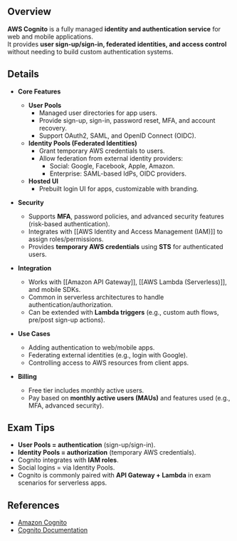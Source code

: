## **Overview**
**AWS Cognito** is a fully managed **identity and authentication service** for web and mobile applications.  
It provides **user sign-up/sign-in, federated identities, and access control** without needing to build custom authentication systems.

## **Details**
- **Core Features**
	- **User Pools**
		- Managed user directories for app users.  
		- Provide sign-up, sign-in, password reset, MFA, and account recovery.  
		- Support OAuth2, SAML, and OpenID Connect (OIDC).  
	- **Identity Pools (Federated Identities)**
		- Grant temporary AWS credentials to users.  
		- Allow federation from external identity providers:  
			- Social: Google, Facebook, Apple, Amazon.  
			- Enterprise: SAML-based IdPs, OIDC providers.  
	- **Hosted UI**
		- Prebuilt login UI for apps, customizable with branding.  

- **Security**
	- Supports **MFA**, password policies, and advanced security features (risk-based authentication).  
	- Integrates with [[AWS Identity and Access Management (IAM)]] to assign roles/permissions.  
	- Provides **temporary AWS credentials** using **STS** for authenticated users.  

- **Integration**
	- Works with [[Amazon API Gateway]], [[AWS Lambda (Serverless)]], and mobile SDKs.  
	- Common in serverless architectures to handle authentication/authorization.  
	- Can be extended with **Lambda triggers** (e.g., custom auth flows, pre/post sign-up actions).  

- **Use Cases**
	- Adding authentication to web/mobile apps.  
	- Federating external identities (e.g., login with Google).  
	- Controlling access to AWS resources from client apps.  

- **Billing**
	- Free tier includes monthly active users.  
	- Pay based on **monthly active users (MAUs)** and features used (e.g., MFA, advanced security).  

## **Exam Tips**
- **User Pools = authentication** (sign-up/sign-in).  
- **Identity Pools = authorization** (temporary AWS credentials).  
- Cognito integrates with **IAM roles**.  
- Social logins = via Identity Pools.  
- Cognito is commonly paired with **API Gateway + Lambda** in exam scenarios for serverless apps.  

## **References**
- [Amazon Cognito](https://aws.amazon.com/cognito/)  
- [Cognito Documentation](https://docs.aws.amazon.com/cognito/latest/developerguide/cognito-user-identity-pools.html)  
